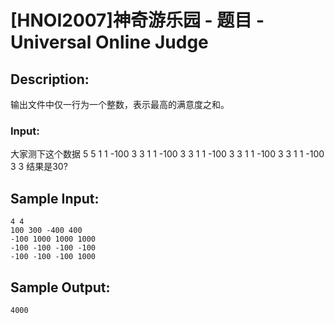 # [HNOI2007]神奇游乐园 - 题目 - Universal Online Judge

## Description: 

输出文件中仅一行为一个整数，表示最高的满意度之和。

### Input: 

大家测下这个数据 5 5 1 1 -100 3 3 1 1 -100 3 3 1 1 -100 3 3 1 1 -100 3 3 1 1 -100 3 3 结果是30?


## Sample Input: 
```
4 4
100 300 -400 400
-100 1000 1000 1000
-100 -100 -100 -100
-100 -100 -100 1000
```

## Sample Output: 
```
4000
```
